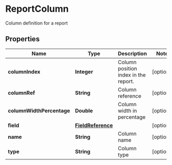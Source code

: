 

# ReportColumn

Column definition for a report

## Properties

| Name | Type | Description | Notes |
|------------ | ------------- | ------------- | -------------|
|**columnIndex** | **Integer** | Column position index in the report. |  [optional] |
|**columnRef** | **String** | Column reference |  [optional] |
|**columnWidthPercentage** | **Double** | Column width in percentage |  [optional] |
|**field** | [**FieldReference**](FieldReference.md) |  |  [optional] |
|**name** | **String** | Column name |  [optional] |
|**type** | **String** | Column type |  [optional] |




